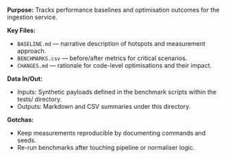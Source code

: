 **Purpose:** Tracks performance baselines and optimisation outcomes for the ingestion service.

**Key Files:**
- `BASELINE.md` — narrative description of hotspots and measurement approach.
- `BENCHMARKS.csv` — before/after metrics for critical scenarios.
- `CHANGES.md` — rationale for code-level optimisations and their impact.

**Data In/Out:**
- Inputs: Synthetic payloads defined in the benchmark scripts within the tests/ directory.
- Outputs: Markdown and CSV summaries under this directory.

**Gotchas:**
- Keep measurements reproducible by documenting commands and seeds.
- Re-run benchmarks after touching pipeline or normaliser logic.
